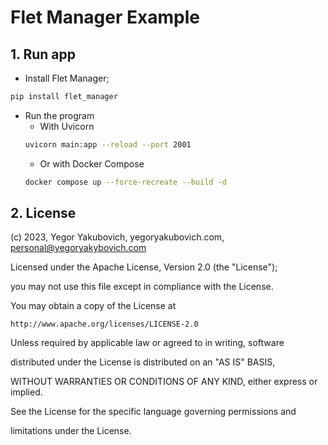 # Flet Manager Example

## 1. Run app

- Install Flet Manager;
```bash
pip install flet_manager
```
- Run the program
  + With Uvicorn
  ```bash
  uvicorn main:app --reload --port 2001 
  ```
  + Or with Docker Compose
  ```bash
  docker compose up --force-recreate --build -d
  ```

## 2. License

(c) 2023, Yegor Yakubovich, yegoryakubovich.com, personal@yegoryakybovich.com

Licensed under the Apache License, Version 2.0 (the "License");

you may not use this file except in compliance with the License.

You may obtain a copy of the License at

    http://www.apache.org/licenses/LICENSE-2.0

Unless required by applicable law or agreed to in writing, software

distributed under the License is distributed on an "AS IS" BASIS,

WITHOUT WARRANTIES OR CONDITIONS OF ANY KIND, either express or implied.

See the License for the specific language governing permissions and

limitations under the License.
